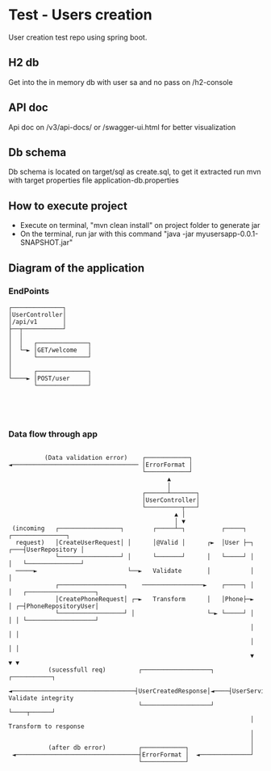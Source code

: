 # Test - Users creation
User creation test repo using spring boot.

## H2 db
Get into the in memory db with user sa and no pass on /h2-console

## API doc
Api doc on /v3/api-docs/ or /swagger-ui.html for better visualization

## Db schema
Db schema is located on target/sql as create.sql, to get it extracted run mvn with target properties file application-db.properties

## How to execute project
- Execute on terminal, "mvn clean install" on project folder to generate jar
- On the terminal, run jar with this command "java -jar myusersapp-0.0.1-SNAPSHOT.jar"

## Diagram of the application

### EndPoints

```text
┌──────────────┐
│UserController│
│/api/v1       │
├──┬───────────┘
│  │
│  │   ┌──────────────┐
│  └─► │GET/welcome   │
│      └──────────────┘
│
│      ┌──────────────┐
└────► │POST/user     │
       └──────────────┘
       
       
       
       
```  
       
### Data flow through app

```text    
       
          (Data validation error)    ┌────────────┐
◄─────────────────────────────────── │ErrorFormat │
                                     └────────────┘
                                            ▲
                                            │
                                     ┌──────┴───────┐
                                     │UserController│
                                     └──────────┬───┘
                                              ▲ │
                                              │ ▼
 (incoming   ┌─────────────────┐        ┌─────┴─┐          ┌─────┐        ┌───────────────┐
  request)   │CreateUserRequest│ │      │@Valid │      ┌►  │User ├─┐  ┌───┤UserRepository │
             └─────────────────┘ │      └───────┘      │   └─────┘ │  │   └───────────────┘
  ─────►                         └──►   Validate       │           │  │
             ┌──────────────────┐    ─────────────────►    ┌─────┐ │  │   ┌───────────────────┐
             │CreatePhoneRequest│ ┌─►   Transform      │   │Phone├─►  │ ┌─┤PhoneRepositoryUser│
             └──────────────────┘ │                    └─► └─────┘ │  │ │ └───────────────────┘
                                                                   │  │ │
                                                                   │  │ │
                                                                   ▼  ▼ ▼
           (sucessfull req)         ┌───────────────────┐     ┌───────────┐
 ◄──────────────────────────────────┤UserCreatedResponse│◄────┤UserService│  Validate integrity
                                    └───────────────────┘     └────┬──────┘
                                                                   │         Transform to response
                                                                   │
                                                                   │
           (after db error)         ┌────────────┐                 │
 ◄──────────────────────────────────┤ErrorFormat │  ◄──────────────┘
                                    └────────────┘
       
       
```